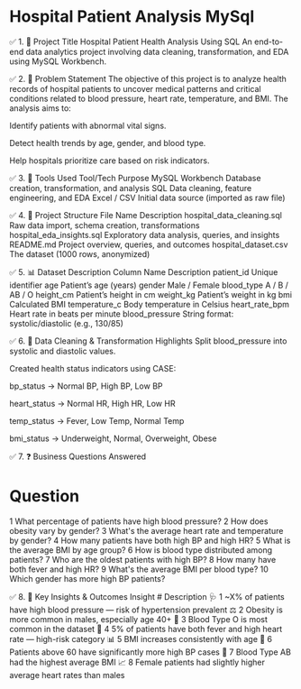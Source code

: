 # Hospital Patient Analysis MySql

✅ 1. 🚀 Project Title
Hospital Patient Health Analysis Using SQL
An end-to-end data analytics project involving data cleaning, transformation, and EDA using MySQL Workbench.

✅ 2. 📌 Problem Statement
The objective of this project is to analyze health records of hospital patients to uncover medical patterns and critical conditions related to blood pressure, heart rate, temperature, and BMI. The analysis aims to:

Identify patients with abnormal vital signs.

Detect health trends by age, gender, and blood type.

Help hospitals prioritize care based on risk indicators.

✅ 3. 🧰 Tools Used
Tool/Tech	Purpose
MySQL Workbench	Database creation, transformation, and analysis
SQL	Data cleaning, feature engineering, and EDA
Excel / CSV	Initial data source (imported as raw file)

✅ 4. 🧱 Project Structure
File Name	Description
hospital_data_cleaning.sql	Raw data import, schema creation, transformations
hospital_eda_insights.sql	Exploratory data analysis, queries, and insights
README.md	Project overview, queries, and outcomes
hospital_dataset.csv	The dataset (1000 rows, anonymized)

✅ 5. 📊 Dataset Description
Column Name	Description
patient_id	Unique identifier
age	Patient’s age (years)
gender	Male / Female
blood_type	A / B / AB / O
height_cm	Patient’s height in cm
weight_kg	Patient’s weight in kg
bmi	Calculated BMI
temperature_c	Body temperature in Celsius
heart_rate_bpm	Heart rate in beats per minute
blood_pressure	String format: systolic/diastolic (e.g., 130/85)

✅ 6. 🧼 Data Cleaning & Transformation Highlights
Split blood_pressure into systolic and diastolic values.

Created health status indicators using CASE:

bp_status → Normal BP, High BP, Low BP

heart_status → Normal HR, High HR, Low HR

temp_status → Fever, Low Temp, Normal Temp

bmi_status → Underweight, Normal, Overweight, Obese

✅ 7. ❓ Business Questions Answered
#	Question
1	What percentage of patients have high blood pressure?
2	How does obesity vary by gender?
3	What's the average heart rate and temperature by gender?
4	How many patients have both high BP and high HR?
5	What is the average BMI by age group?
6	How is blood type distributed among patients?
7	Who are the oldest patients with high BP?
8	How many have both fever and high HR?
9	What's the average BMI per blood type?
10	Which gender has more high BP patients?

✅ 8. 📌 Key Insights & Outcomes
Insight #	Description
🩺 1	~X% of patients have high blood pressure — risk of hypertension prevalent
⚖️ 2	Obesity is more common in males, especially age 40+
🧬 3	Blood Type O is most common in the dataset
💓 4	5% of patients have both fever and high heart rate — high-risk category
📊 5	BMI increases consistently with age
👵 6	Patients above 60 have significantly more high BP cases
💉 7	Blood Type AB had the highest average BMI
📈 8	Female patients had slightly higher average heart rates than males
